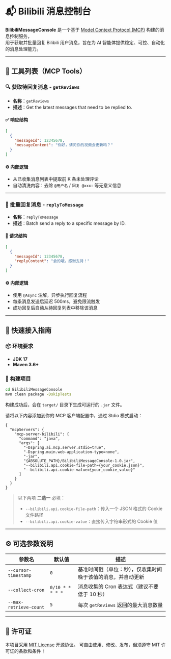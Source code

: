 # 📬 Bilibili 消息控制台

**BilibiliMessageConsole** 是一个基于 [Model Context Protocol (MCP)](https://github.com/modelcontextprotocol/spec) 构建的消息控制服务，  
用于获取并批量回复 Bilibili 用户消息，旨在为 AI 智能体提供稳定、可控、自动化的消息处理能力。

---

## 🧰 工具列表（MCP Tools）

### 🔍 获取待回复消息 - `getReviews`

- **名称**：`getReviews`  
- **描述**：Get the latest messages that need to be replied to.

#### ✅ 响应结构

```json
[
  {
    "messageId": 12345678,
    "messageContent": "你好，请问你的视频会更新吗？"
  }
]
````

#### ⚙️ 内部逻辑

* 从已收集消息列表中提取前 K 条未处理评论
* 自动清洗内容：去除 `@用户名` / `回复 @xxx:` 等无意义信息

---

### 💬 批量回复消息 - `replyToMessage`

* **名称**：`replyToMessage`
* **描述**：Batch send a reply to a specific message by ID.

#### 📝 请求结构

```json
[
  {
    "messageId": 12345678,
    "replyContent": "会的哦，感谢支持！"
  }
]
```

#### ⚙️ 内部逻辑

* 使用 `@Async` 注解，异步执行回复流程
* 每条消息发送后延迟 500ms，避免限流触发
* 成功回复后自动从待回复列表中移除该消息

---

## 🚀 快速接入指南


### 📦 环境要求

* **JDK 17**
* **Maven 3.6+**

### 🔧 构建项目

```bash
cd BilibiliMessageConsole
mvn clean package -DskipTests
```

构建成功后，会在 `target/` 目录下生成可运行的 `.jar` 文件。



请将以下内容添加到你的 MCP 客户端配置中，通过 Stdio 模式启动：

```jsonc
{
  "mcpServers": {
    "mcp-server-bilibili": {
      "command": "java",
      "args": [
        "-Dspring.ai.mcp.server.stdio=true",
        "-Dspring.main.web-application-type=none",
        "-jar",
        "{ABSOLUTE_PATH}/BilibiliMessageConsole-1.0.jar",
        "--bilibili.api.cookie-file-path={your_cookie.json}",
        "--bilibili.api.cookie-value={your_cookie_value}"
      ]
    }
  }
}
```
> 以下两项 **二选一** 必填：
>
> * `--bilibili.api.cookie-file-path`：传入一个 JSON 格式的 Cookie 文件路径
> * `--bilibili.api.cookie-value`：直接传入字符串形式的 Cookie 值


---

## ⚙️ 可选参数说明

| 参数名                    | 默认值            | 描述                             |
| ---------------------- |----------------| ------------------------------ |
| `--cursor-timestamp`   | `0`            | 基准时间戳（单位：秒），仅收集时间晚于该值的消息，并自动更新 |
| `--collect-cron`       | `0/10 * * * * *` | 消息收集的 Cron 表达式（建议不要低于 10 秒）    |
| `--max-retrieve-count` | `5`            | 每次 `getReviews` 返回的最大消息数量      |

---

## 📜  许可证

本项目采用 [MIT License](https://opensource.org/licenses/MIT) 开源协议。
可自由使用、修改、发布，但须遵守 MIT 许可证的条款和条件！





